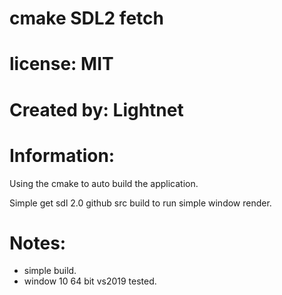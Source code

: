# cmake SDL2 fetch

# license: MIT

# Created by: Lightnet

# Information:
  Using the cmake to auto build the application.

  Simple get sdl 2.0 github src build to run simple window render.

# Notes:
 * simple build.
 * window 10 64 bit vs2019 tested.